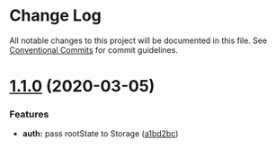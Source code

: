 # Change Log

All notable changes to this project will be documented in this file.
See [Conventional Commits](https://conventionalcommits.org) for commit guidelines.

# [1.1.0](https://github.com/isuvorov/lib-starter-kit/compare/v1.0.64...v1.1.0) (2020-03-05)


### Features

* **auth:** pass rootState to Storage ([a1bd2bc](https://github.com/isuvorov/lib-starter-kit/commit/a1bd2bcc2f4446161df582e4a3d5ae73b9a32976))
